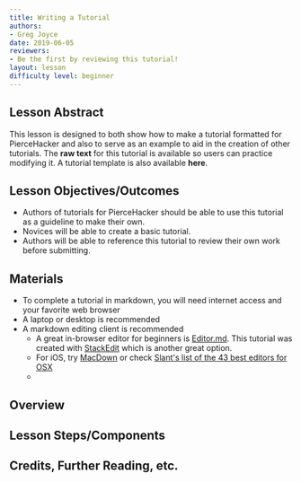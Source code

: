 ```yaml
---
title: Writing a Tutorial
authors:
- Greg Joyce
date: 2019-06-05
reviewers:
- Be the first by reviewing this tutorial!
layout: lesson
difficulty level: beginner
---
```


## Lesson Abstract
This lesson is designed to both show how to make a tutorial formatted for PierceHacker and also to serve as an example to aid in the creation of other tutorials. The **raw text** for this tutorial is available so users can practice modifying it. A tutorial template is also available **here**.

## Lesson Objectives/Outcomes
* Authors of tutorials for PierceHacker should be able to use this tutorial as a guideline to make their own. 
* Novices will be able to create a basic tutorial.
* Authors will be able to reference this tutorial to review their own work before submitting.

## Materials
* To complete a tutorial in markdown, you will need internet access and your favorite web browser
* A laptop or desktop is recommended
* A markdown editing client is recommended
	- A great in-browser editor for beginners is [Editor.md](https://dillinger.io). This tutorial was created with [StackEdit](https://stackedit.io) which is another great option.
	- For iOS, try [MacDown](https://macdown.uranusjr.com) or check [Slant's list of the 43 best editors for OSX](https://)
	- 
## Overview

## Lesson Steps/Components

## Credits, Further Reading, etc.
<!--stackedit_data:
eyJoaXN0b3J5IjpbLTI3MjQwMDI1MSwtMTIxNTMwMDM5MSwtNT
Q3NDg2OTk3LDE5MzAxMjE3NjRdfQ==
-->